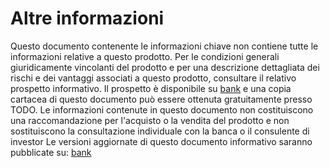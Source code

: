 # Altre informazioni

Questo documento contenente le informazioni chiave non contiene tutte le informazioni relative a questo prodotto. Per le condizioni generali giuridicamente vincolanti del prodotto e per una descrizione dettagliata dei rischi e dei vantaggi associati a questo prodotto, consultare il relativo prospetto informativo. Il prospetto è disponibile su [bank](http://name.bank) e una copia cartacea di questo documento può essere ottenuta gratuitamente presso TODO. Le informazioni contenute in questo documento non costituiscono una raccomandazione per l'acquisto o la vendita del prodotto e non sostituiscono la consultazione individuale con la banca o il consulente di investor Le versioni aggiornate di questo documento informativo saranno pubblicate su: [bank](http://name.bank)

